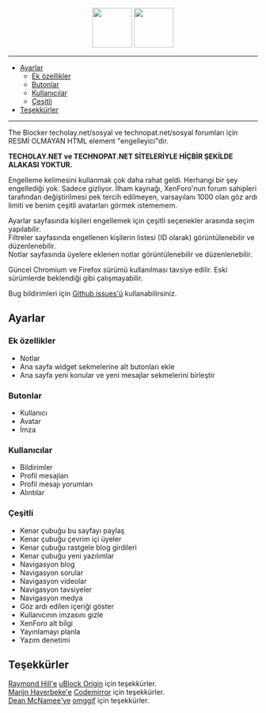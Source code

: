 <p align="center">
<a href="https://chrome.google.com/webstore/detail/the-blocker/nmamfbkbakeogpleihmmgbglafohpdif"><img src="https://user-images.githubusercontent.com/53034558/254320037-35e496f8-51da-4aa6-a191-b42c662c9b64.svg" height="80"></a>
<a href="https://addons.mozilla.org/en-US/firefox/addon/the-blocker"><img src="https://github-production-user-asset-6210df.s3.amazonaws.com/53034558/294989034-01853ec5-4807-41b8-828a-d5115beda804.svg" height="80"></a>
</p>

***

* [Ayarlar](#ayarlar)
  * [Ek özellikler](#ek-özellikler)
  * [Butonlar](#butonlar)
  * [Kullanıcılar](#kullanıcılar)
  * [Çeşitli](#çeşitli)
* [Teşekkürler](#teşekkürler)

***

The Blocker techolay.net/sosyal ve technopat.net/sosyal forumları için RESMİ OLMAYAN HTML element "engelleyici"dir.

**TECHOLAY.NET ve TECHNOPAT.NET SİTELERİYLE HİÇBİR ŞEKİLDE ALAKASI YOKTUR.**

Engelleme kelimesini kullanmak çok daha rahat geldi. Herhangi bir şey engellediği yok. Sadece gizliyor. İlham kaynağı, XenForo'nun forum sahipleri tarafından değiştirilmesi pek tercih edilmeyen, varsayılanı 1000 olan göz ardı limiti ve benim çeşitli avatarları görmek istememem.

Ayarlar sayfasında kişileri engellemek için çeşitli seçenekler arasında seçim yapılabilir.  
Filtreler sayfasında engellenen kişilerin listesi (ID olarak) görüntülenebilir ve düzenlenebilir.  
Notlar sayfasında üyelere eklenen notlar görüntülenebilir ve düzenlenebilir.

Güncel Chromium ve Firefox sürümü kullanılması tavsiye edilir. Eski sürümlerde beklendiği gibi çalışmayabilir.

Bug bildirimleri için [Github issues'ü](https://github.com/J3ekir/The-Blocker/issues) kullanabilirsiniz.

## Ayarlar

### Ek özellikler
- Notlar
- Ana sayfa widget sekmelerine alt butonları ekle
- Ana sayfa yeni konular ve yeni mesajlar sekmelerini birleştir

### Butonlar
- Kullanıcı
- Avatar
- İmza

### Kullanıcılar
- Bildirimler
- Profil mesajları
- Profil mesajı yorumları
- Alıntılar

### Çeşitli
- Kenar çubuğu bu sayfayı paylaş
- Kenar çubuğu çevrim içi üyeler
- Kenar çubuğu rastgele blog girdileri
- Kenar çubuğu yeni yazılımlar
- Navigasyon blog
- Navigasyon sorular
- Navigasyon videolar
- Navigasyon tavsiyeler
- Navigasyon medya
- Göz ardı edilen içeriği göster
- Kullanıcının imzasını gizle
- XenForo alt bilgi
- Yayınlamayı planla
- Yazım denetimi

## Teşekkürler
[Raymond Hill'e](https://github.com/gorhill) [uBlock Origin](https://github.com/gorhill/uBlock) için teşekkürler.  
[Marijn Haverbeke'e](https://github.com/marijnh) [Codemirror](https://codemirror.net/5/index.html) için teşekkürler.  
[Dean McNamee'ye](https://github.com/deanm) [omggif](https://github.com/deanm/omggif) için teşekkürler.  
